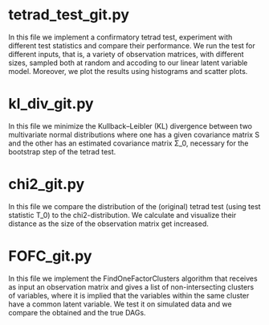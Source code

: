 # tetrad_test_git.py
In this file we implement a confirmatory tetrad test, experiment with different test statistics and compare their performance. We run the test for different inputs, that is, a variety of observation matrices, with different sizes, sampled both at random and accoding to our linear latent variable model. Moreover, we plot the results using histograms and scatter plots.

# kl_div_git.py
In this file we minimize the Kullback–Leibler (KL) divergence between two multivariate normal distributions where one has a given covariance matrix S and the other has an estimated covariance matrix Σ_0, necessary for the bootstrap step of the tetrad test. 

# chi2_git.py
In this file we compare the distribution of the (original) tetrad test (using test statistic T_0) to the chi2-distribution.
We calculate and visualize their distance as the size of the observation matrix get increased.

# FOFC_git.py
In this file we implement the FindOneFactorClusters algorithm that receives as input an observation matrix and gives a list of non-intersecting clusters of variables, where it is implied that the variables within the same cluster have a common latent variable. We test it on simulated data and we compare the obtained and the true DAGs.
